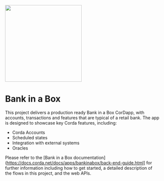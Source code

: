
<img src="design/img/binab.png" width="250" />

# Bank in a Box

This project delivers a production ready Bank in a Box CorDapp, with accounts, transactions and features that are typical of a retail bank. The app is designed to showcase key Corda features, including:

 - Corda Accounts
 - Scheduled states
 - Integration with external systems
 - Oracles

Please refer to the [Bank in a Box documentation](https://docs.corda.net/docs/apps/bankinabox/back-end-guide.html] for further information including how to get started, a detailed description of the flows in this project, and the web APIs.
